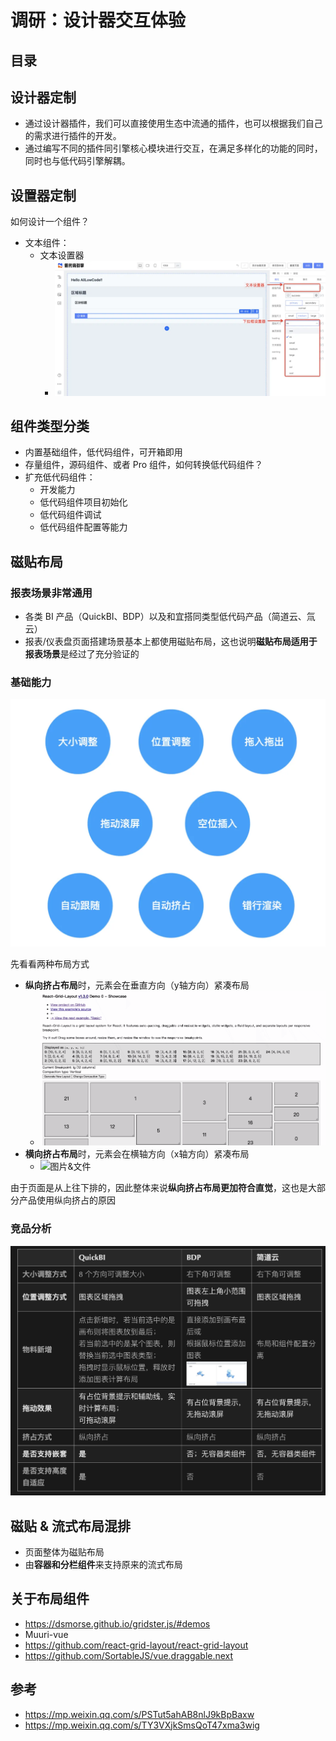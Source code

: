 
# 调研：设计器交互体验


## 目录
<!-- toc -->
 ## 设计器定制 

- 通过设计器插件，我们可以直接使用生态中流通的插件，也可以根据我们自己的需求进行插件的开发。
- 通过编写不同的插件同引擎核心模块进行交互，在满足多样化的功能的同时，同时也与低代码引擎解耦。

## 设置器定制

如何设计一个组件？

- 文本组件：
	- 文本设置器
		- ![图片&文件](./files/20241201.png)

## 组件类型分类

- 内置基础组件，低代码组件，可开箱即用
- 存量组件，源码组件、或者 Pro 组件，如何转换低代码组件？
- 扩充低代码组件：
	- 开发能力
	- 低代码组件项目初始化
	- 低代码组件调试
	- 低代码组件配置等能力

## 磁贴布局

### 报表场景非常通用

- 各类 BI 产品（QuickBI、BDP）以及和宜搭同类型低代码产品（简道云、氚云）
- 报表/仪表盘页面搭建场景基本上都使用磁贴布局，这也说明**磁贴布局适用于报表场景**是经过了充分验证的

### 基础能力

![图片&文件](./files/20241201-1.png)


先看看两种布局方式

- **纵向挤占布局**时，元素会在垂直方向（y轴方向）紧凑布局
	- ![图片&文件](./files/钉钉宜搭报表设计引擎磁贴布局.gif)
- **横向挤占布局**时，元素会在横轴方向（x轴方向）紧凑布局
	- ![图片&文件](./files/钉钉宜搭报表设计引擎磁贴布局(1).gif)

由于页面是从上往下排的，因此整体来说**纵向挤占布局更加符合直觉**，这也是大部分产品使用纵向挤占的原因

### 竞品分析

![图片&文件](./files/20241201-2.png)

## 磁贴 & 流式布局混排

- 页面整体为磁贴布局
- 由**容器和分栏组件**来支持原来的流式布局

## 关于布局组件

- https://dsmorse.github.io/gridster.js/#demos
- Muuri-vue
- https://github.com/react-grid-layout/react-grid-layout
- https://github.com/SortableJS/vue.draggable.next



## 参考

- https://mp.weixin.qq.com/s/PSTut5ahAB8nlJ9kBpBaxw
- https://mp.weixin.qq.com/s/TY3VXjkSmsQoT47xma3wig